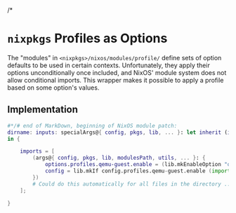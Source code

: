 /*

# `nixpkgs` Profiles as Options

The "modules" in `<nixpkgs>/nixos/modules/profile/` define sets of option defaults to be used in certain contexts.
Unfortunately, they apply their options unconditionally once included, and NixOS' module system does not allow conditional imports.
This wrapper makes it possible to apply a profile based on some option's values.


## Implementation

```nix
#*/# end of MarkDown, beginning of NixOS module patch:
dirname: inputs: specialArgs@{ config, pkgs, lib, ... }: let inherit (inputs.self) lib; in let
in {

    imports = [
        (args@{ config, pkgs, lib, modulesPath, utils, ... }: {
            options.profiles.qemu-guest.enable = (lib.mkEnableOption "qemu-guest profile");
            config = lib.mkIf config.profiles.qemu-guest.enable (import "${modulesPath}/profiles/qemu-guest.nix" args);
        })
        # Could do this automatically for all files in the directory ...
    ];

}
